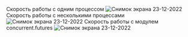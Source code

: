 Скорость работы с одним процессом
![Снимок экрана 23-12-2022](https://i.ibb.co/5KwF7bn/3-2-3.png)
Скорость работы с несколькими процессами
![Снимок экрана 23-12-2022](https://i.ibb.co/KFzGsK6/3-2-3.png)
Скорость работы с модулем concurrent.futures
![Снимок экрана 23-12-2022](https://i.ibb.co/rkwL5sw/3-2-3.png)
